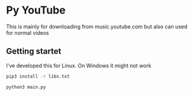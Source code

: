 # Py YouTube

This is mainly for downloading from music.youtube.com but also can used for normal videos

## Getting startet

I've developed this for Linux. On Windows it might not work <br>

```bash
pip3 install -r libs.txt
```
```bash
python3 main.py
```
